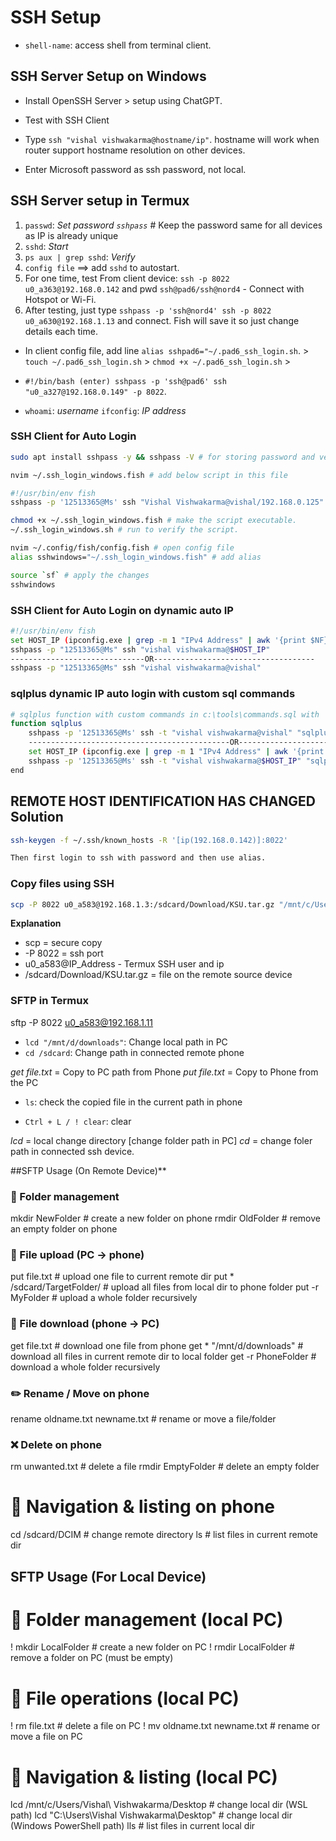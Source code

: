 
# SSH Setup

- `shell-name`: access shell from terminal client.

## SSH Server Setup on Windows

- Install OpenSSH Server > setup using ChatGPT.

- Test with SSH Client
- Type `ssh "vishal vishwakarma@hostname/ip"`. hostname will work when router support hostname resolution on other devices.
- Enter Microsoft password as ssh password, not local.

## SSH Server setup in Termux

 1. `passwd`: _Set password `sshpass`_ # Keep the password same for all devices as IP is already unique
 2. `sshd`: _Start_
 3. `ps aux | grep sshd`: _Verify_
 4. `config file` ==> add `sshd` to autostart.
 5. For one time, test From client device: `ssh -p 8022 u0_a363@192.168.0.142` and pwd `ssh@pad6/ssh@nord4` - Connect with Hotspot or Wi-Fi.
 6. After testing, just type `sshpass -p 'ssh@nord4' ssh -p 8022 u0_a630@192.168.1.13` and connect. Fish will save it so just change details each time.

- In client config file, add  line `alias sshpad6="~/.pad6_ssh_login.sh`. > `touch ~/.pad6_ssh_login.sh` > `chmod +x ~/.pad6_ssh_login.sh` >

- `#!/bin/bash (enter) sshpass -p 'ssh@pad6' ssh "u0_a327@192.168.0.149" -p 8022`.

- `whoami`: _username_ `ifconfig`: _IP address_

### SSH Client for Auto Login

```bash
sudo apt install sshpass -y && sshpass -V # for storing password and verify

nvim ~/.ssh_login_windows.fish # add below script in this file

#!/usr/bin/env fish
sshpass -p '12513365@Ms' ssh "Vishal Vishwakarma@vishal/192.168.0.125"

chmod +x ~/.ssh_login_windows.fish # make the script executable.
~/.ssh_login_windows.sh # run to verify the script.

nvim ~/.config/fish/config.fish # open config file
alias sshwindows="~/.ssh_login_windows.fish" # add alias

source `sf` # apply the changes
sshwindows
```

### SSH Client for Auto Login on dynamic auto IP

```bash
#!/usr/bin/env fish
set HOST_IP (ipconfig.exe | grep -m 1 "IPv4 Address" | awk '{print $NF}' | tr -d '\r') # Get filtered host IP address
sshpass -p "12513365@Ms" ssh "vishal vishwakarma@$HOST_IP"
------------------------------OR------------------------------------
sshpass -p "12513365@Ms" ssh "vishal vishwakarma@vishal"
```

### sqlplus dynamic IP auto login with custom sql commands

```bash
# sqlplus function with custom commands in c:\tools\commands.sql with 'cl scr and set linesize 100'
function sqlplus
    sshpass -p '12513365@Ms' ssh -t "vishal vishwakarma@vishal" "sqlplus system/tiger @C:\\tools\\commands.sql"
    ---------------------------------------------OR---------------------------------------------------------
    set HOST_IP (ipconfig.exe | grep -m 1 "IPv4 Address" | awk '{print $NF}' | tr -d '\r') # IP address containing 172.25.16.1
    sshpass -p '12513365@Ms' ssh -t "vishal vishwakarma@$HOST_IP" "sqlplus system/tiger @C:\\tools\\commands.sql"
end
```

## REMOTE HOST IDENTIFICATION HAS CHANGED Solution

```bash
ssh-keygen -f ~/.ssh/known_hosts -R '[ip(192.168.0.142)]:8022'

Then first login to ssh with password and then use alias.
```

### Copy files using SSH
```bash
scp -P 8022 u0_a583@192.168.1.3:/sdcard/Download/KSU.tar.gz "/mnt/c/Users/Vishal Vishwakarma/Desktop"
```
**Explanation**
- scp = secure copy
- -P 8022 = ssh port
- u0_a583@IP_Address - Termux SSH user and ip
- /sdcard/Download/KSU.tar.gz = file on the remote source device



### SFTP in Termux

sftp -P 8022 u0_a583@192.168.1.11

- `lcd "/mnt/d/downloads"`: Change local path in PC
- `cd /sdcard`: Change path in connected remote phone

*get file.txt* = Copy to PC path from Phone
*put file.txt* = Copy to Phone from the PC

- `ls`: check the copied file in the current path in phone

- `Ctrl + L / ! clear`: clear

*lcd* = local change directory [change folder path in PC]
*cd* = change foler path in connected ssh device.


##SFTP Usage (On Remote Device)**

### 📂 Folder management
mkdir NewFolder              # create a new folder on phone
rmdir OldFolder              # remove an empty folder on phone

### 📄 File upload (PC → phone)
put file.txt                 # upload one file to current remote dir
put * /sdcard/TargetFolder/  # upload all files from local dir to phone folder
put -r MyFolder              # upload a whole folder recursively

### 📄 File download (phone → PC)
get file.txt                 # download one file from phone
get * "/mnt/d/downloads"     # download all files in current remote dir to local folder
get -r PhoneFolder           # download a whole folder recursively

### ✏️ Rename / Move on phone
rename oldname.txt newname.txt   # rename or move a file/folder

### ❌ Delete on phone
rm unwanted.txt               # delete a file
rmdir EmptyFolder             # delete an empty folder

# 📜 Navigation & listing on phone
cd /sdcard/DCIM              # change remote directory
ls                           # list files in current remote dir



## SFTP Usage (For Local Device)

# 📂 Folder management (local PC)
! mkdir LocalFolder              # create a new folder on PC
! rmdir LocalFolder              # remove a folder on PC (must be empty)

# 📄 File operations (local PC)
! rm file.txt                    # delete a file on PC
! mv oldname.txt newname.txt     # rename or move a file on PC

# 📜 Navigation & listing (local PC)
lcd /mnt/c/Users/Vishal\ Vishwakarma/Desktop   # change local dir (WSL path)
lcd "C:\Users\Vishal Vishwakarma\Desktop"      # change local dir (Windows PowerShell path)
lls                                            # list files in current local dir







